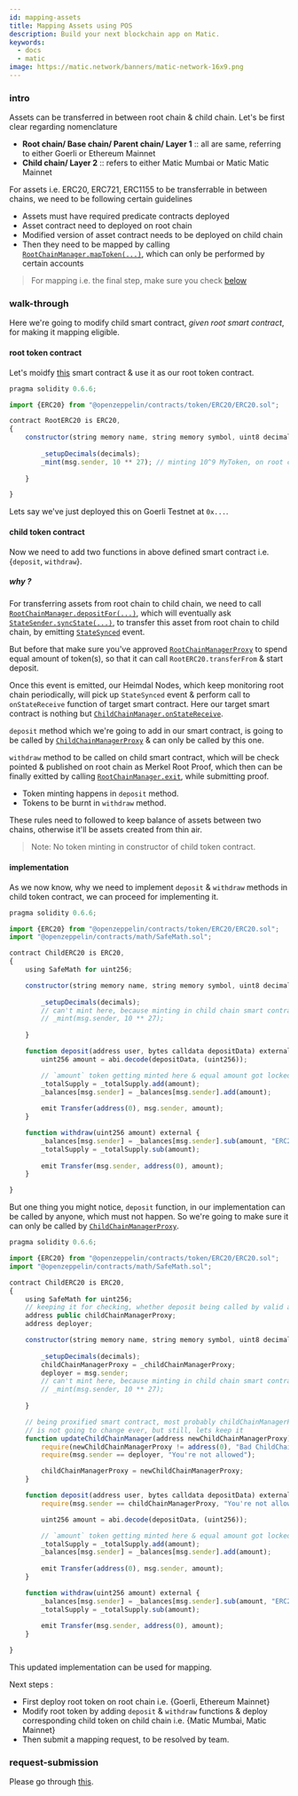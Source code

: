 ```yaml
---
id: mapping-assets
title: Mapping Assets using POS
description: Build your next blockchain app on Matic.
keywords:
  - docs
  - matic
image: https://matic.network/banners/matic-network-16x9.png
---
```


### intro

Assets can be transferred in between root chain & child chain. Let's be first clear regarding nomenclature

- **Root chain/ Base chain/ Parent chain/ Layer 1** :: all are same, referring to either Goerli or Ethereum Mainnet
- **Child chain/ Layer 2** :: refers to either Matic Mumbai or Matic Matic Mainnet

For assets i.e. ERC20, ERC721, ERC1155 to be transferrable in between chains, we need to be following certain guidelines

- Assets must have required predicate contracts deployed
- Asset contract need to deployed on root chain
- Modified version of asset contract needs to be deployed on child chain
- Then they need to be mapped by calling [`RootChainManager.mapToken(...)`](https://github.com/maticnetwork/pos-portal/blob/c50e4144d90fcd63aa3d5600b11ccfff9b395fcf/contracts/root/RootChainManager/RootChainManager.sol#L165), which can only be performed by certain accounts

> For mapping i.e. the final step, make sure you check [below](#request-submission)

### walk-through

Here we're going to modify child smart contract, _given root smart contract_, for making it mapping eligible.

#### root token contract

Let's moidfy [this](https://github.com/maticnetwork/pos-portal/blob/master/contracts/child/ChildToken/ChildERC20.sol) smart contract & use it as our root token contract.

```js
pragma solidity 0.6.6;

import {ERC20} from "@openzeppelin/contracts/token/ERC20/ERC20.sol";

contract RootERC20 is ERC20,
{
    constructor(string memory name, string memory symbol, uint8 decimals) public ERC20(name, symbol) {
        
        _setupDecimals(decimals);
        _mint(msg.sender, 10 ** 27); // minting 10^9 MyToken, on root chain
    
    }

}
```

Lets say we've just deployed this on Goerli Testnet at `0x...`.

#### child token contract

Now we need to add two functions in above defined smart contract i.e. {`deposit`, `withdraw`}.

##### why ?

For transferring assets from root chain to child chain, we need to call [`RootChainManager.depositFor(...)`](https://github.com/maticnetwork/pos-portal/blob/c50e4144d90fcd63aa3d5600b11ccfff9b395fcf/contracts/root/RootChainManager/RootChainManager.sol#L205), which will eventually ask [`StateSender.syncState(...)`](https://github.com/maticnetwork/pos-portal/blob/c50e4144d90fcd63aa3d5600b11ccfff9b395fcf/contracts/root/StateSender/IStateSender.sol#L4), to transfer this asset from root chain to child chain, by emitting [`StateSynced`](https://github.com/maticnetwork/pos-portal/blob/c50e4144d90fcd63aa3d5600b11ccfff9b395fcf/contracts/root/StateSender/DummyStateSender.sol#L29) event. 

But before that make sure you've approved [`RootChainManagerProxy`](https://github.com/maticnetwork/static/blob/e9604415ee2510146cb3030c83d7dbebff6444ad/network/testnet/mumbai/index.json#L52) to spend equal amount of token(s), so that it can call `RootERC20.transferFrom` & start deposit. 

Once this event is emitted, our Heimdal Nodes, which keep monitoring root chain periodically, will pick up `StateSynced` event & perform call to `onStateReceive` function of target smart contract. Here our target smart contract is nothing but [`ChildChainManager.onStateReceive`](https://github.com/maticnetwork/pos-portal/blob/c50e4144d90fcd63aa3d5600b11ccfff9b395fcf/contracts/child/ChildChainManager/ChildChainManager.sol#L48).

`deposit` method which we're going to add in our smart contract, is going to be called by [`ChildChainManagerProxy`](https://github.com/maticnetwork/static/blob/e9604415ee2510146cb3030c83d7dbebff6444ad/network/testnet/mumbai/index.json#L90) & can only be called by this one.

`withdraw` method to be called on child smart contract, which will be check pointed & published on root chain as Merkel Root Proof, which then can be finally exitted by calling [`RootChainManager.exit`](https://github.com/maticnetwork/pos-portal/blob/c50e4144d90fcd63aa3d5600b11ccfff9b395fcf/contracts/root/RootChainManager/RootChainManager.sol#L279), while submitting proof.

- Token minting happens in `deposit` method.
- Tokens to be burnt in `withdraw` method.

These rules need to followed to keep balance of assets between two chains, otherwise it'll be assets created from thin air.

> Note: No token minting in constructor of child token contract.

#### implementation

As we now know, why we need to implement `deposit` & `withdraw` methods in child token contract, we can proceed for implementing it.

```js
pragma solidity 0.6.6;

import {ERC20} from "@openzeppelin/contracts/token/ERC20/ERC20.sol";
import "@openzeppelin/contracts/math/SafeMath.sol";

contract ChildERC20 is ERC20,
{
    using SafeMath for uint256;

    constructor(string memory name, string memory symbol, uint8 decimals) public ERC20(name, symbol) {
        
        _setupDecimals(decimals);
        // can't mint here, because minting in child chain smart contract's constructor not allowed
        // _mint(msg.sender, 10 ** 27);
    
    }

    function deposit(address user, bytes calldata depositData) external {
        uint256 amount = abi.decode(depositData, (uint256));

        // `amount` token getting minted here & equal amount got locked in RootChainManager
        _totalSupply = _totalSupply.add(amount);
        _balances[msg.sender] = _balances[msg.sender].add(amount);
        
        emit Transfer(address(0), msg.sender, amount);
    }

    function withdraw(uint256 amount) external {
        _balances[msg.sender] = _balances[msg.sender].sub(amount, "ERC20: burn amount exceeds balance");
        _totalSupply = _totalSupply.sub(amount);
        
        emit Transfer(msg.sender, address(0), amount);
    }

}
```

But one thing you might notice, `deposit` function, in our implementation can be called by anyone, which must not happen. So we're going to make sure it can only be called by [`ChildChainManagerProxy`](https://github.com/maticnetwork/static/blob/e9604415ee2510146cb3030c83d7dbebff6444ad/network/testnet/mumbai/index.json#L90).

```js
pragma solidity 0.6.6;

import {ERC20} from "@openzeppelin/contracts/token/ERC20/ERC20.sol";
import "@openzeppelin/contracts/math/SafeMath.sol";

contract ChildERC20 is ERC20,
{
    using SafeMath for uint256;
    // keeping it for checking, whether deposit being called by valid address or not
    address public childChainManagerProxy;
    address deployer;

    constructor(string memory name, string memory symbol, uint8 decimals, address _childChainManagerProxy) public ERC20(name, symbol) {
        
        _setupDecimals(decimals);
        childChainManagerProxy = _childChainManagerProxy;
        deployer = msg.sender;
        // can't mint here, because minting in child chain smart contract's constructor not allowed
        // _mint(msg.sender, 10 ** 27);
    
    }

    // being proxified smart contract, most probably childChainManagerProxy contract's address
    // is not going to change ever, but still, lets keep it 
    function updateChildChainManager(address newChildChainManagerProxy) external {
        require(newChildChainManagerProxy != address(0), "Bad ChildChainManagerProxy address");
        require(msg.sender == deployer, "You're not allowed");

        childChainManagerProxy = newChildChainManagerProxy;
    }

    function deposit(address user, bytes calldata depositData) external {
        require(msg.sender == childChainManagerProxy, "You're not allowed to deposit");

        uint256 amount = abi.decode(depositData, (uint256));

        // `amount` token getting minted here & equal amount got locked in RootChainManager
        _totalSupply = _totalSupply.add(amount);
        _balances[msg.sender] = _balances[msg.sender].add(amount);
        
        emit Transfer(address(0), msg.sender, amount);
    }

    function withdraw(uint256 amount) external {
        _balances[msg.sender] = _balances[msg.sender].sub(amount, "ERC20: burn amount exceeds balance");
        _totalSupply = _totalSupply.sub(amount);
        
        emit Transfer(msg.sender, address(0), amount);
    }

}
```

This updated implementation can be used for mapping.

Next steps :

- First deploy root token on root chain i.e. {Goerli, Ethereum Mainnet}
- Modify root token by adding `deposit` & `withdraw` functions & deploy corresponding child token on child chain i.e. {Matic Mumbai, Matic Mainnet}
- Then submit a mapping request, to be resolved by team.

### request-submission

Please go through [this](/docs/develop/ethereum-matic/submit-mapping-request).
